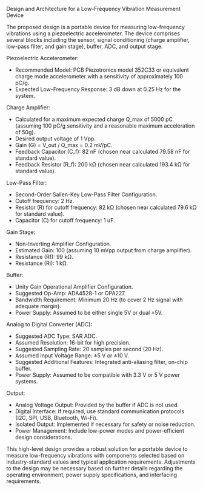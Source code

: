 Design and Architecture for a Low-Frequency Vibration Measurement Device

The proposed design is a portable device for measuring low-frequency vibrations using a piezoelectric accelerometer. The device comprises several blocks including the sensor, signal conditioning (charge amplifier, low-pass filter, and gain stage), buffer, ADC, and output stage.

Piezoelectric Accelerometer:
- Recommended Model: PCB Piezotronics model 352C33 or equivalent charge mode accelerometer with a sensitivity of approximately 100 pC/g.
- Expected Low-Frequency Response: 3 dB down at 0.25 Hz for the system.

Charge Amplifier:
- Calculated for a maximum expected charge Q_max of 5000 pC (assuming 100 pC/g sensitivity and a reasonable maximum acceleration of 50g).
- Desired output voltage of 1 Vpp.
- Gain (G) = V_out / Q_max = 0.2 mV/pC.
- Feedback Capacitor (C_f): 82 nF (chosen near calculated 79.58 nF for standard value).
- Feedback Resistor (R_f): 200 kΩ (chosen near calculated 193.4 kΩ for standard value).

Low-Pass Filter:
- Second-Order Sallen-Key Low-Pass Filter Configuration.
- Cutoff frequency: 2 Hz.
- Resistor (R) for cutoff frequency: 82 kΩ (chosen near calculated 79.6 kΩ for standard value).
- Capacitor (C) for cutoff frequency: 1 uF.

Gain Stage:
- Non-Inverting Amplifier Configuration.
- Estimated Gain: 100 (assuming 10 mVpp output from charge amplifier).
- Resistance (Rf): 99 kΩ.
- Resistance (Ri): 1 kΩ.

Buffer:
- Unity Gain Operational Amplifier Configuration.
- Suggested Op-Amp: ADA4528-1 or OPA227.
- Bandwidth Requirement: Minimum 20 Hz (to cover 2 Hz signal with adequate margin).
- Power Supply: Assumed to be either single 5V or dual ±5V.

Analog to Digital Converter (ADC):
- Suggested ADC Type: SAR ADC.
- Assumed Resolution: 16-bit for high precision.
- Suggested Sampling Rate: 20 samples per second (20 Hz).
- Assumed Input Voltage Range: ±5 V or ±10 V.
- Suggested Additional Features: Integrated anti-aliasing filter, on-chip buffer.
- Power Supply: Assumed to be compatible with 3.3 V or 5 V power systems.

Output:
- Analog Voltage Output: Provided by the buffer if ADC is not used.
- Digital Interface: If required, use standard communication protocols (I2C, SPI, USB, Bluetooth, Wi-Fi).
- Isolated Output: Implemented if necessary for safety or noise reduction.
- Power Management: Include low-power modes and power-efficient design considerations.

This high-level design provides a robust solution for a portable device to measure low-frequency vibrations with components selected based on industry-standard values and typical application requirements. Adjustments to the design may be necessary based on further details regarding the operating environment, power supply specifications, and interfacing requirements.